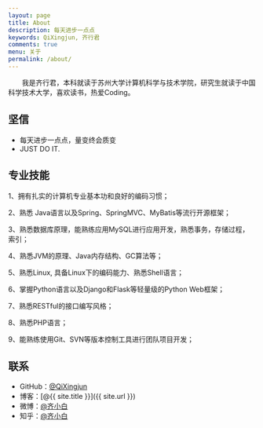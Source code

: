 ```yaml
---
layout: page
title: About
description: 每天进步一点点
keywords: QiXingjun, 齐行君
comments: true
menu: 关于
permalink: /about/
---
```


　　我是齐行君，本科就读于苏州大学计算机科学与技术学院，研究生就读于中国科学技术大学，喜欢读书，热爱Coding。

## 坚信

* 每天进步一点点，量变终会质变
* JUST DO IT.

## 专业技能

1、拥有扎实的计算机专业基本功和良好的编码习惯；

2、熟悉 Java语言以及Spring、SpringMVC、MyBatis等流行开源框架；

3、熟悉数据库原理，能熟练应用MySQL进行应用开发，熟悉事务，存储过程，索引；

4、熟悉JVM的原理、Java内存结构、GC算法等；

5、熟悉Linux, 具备Linux下的编码能力、熟悉Shell语言；

6、掌握Python语言以及Django和Flask等轻量级的Python Web框架；

7、熟悉RESTful的接口编写风格；

8、熟悉PHP语言；

9、能熟练使用Git、SVN等版本控制工具进行团队项目开发；


## 联系

* GitHub：[@QiXingjun](https://github.com/QiXingjun)
* 博客：[@{{ site.title }}]({{ site.url }})
* 微博：[@齐小白](http://weibo.com/henry2to2)
* 知乎：[@齐小白](http://www.zhihu.com/people/qixingjun)



